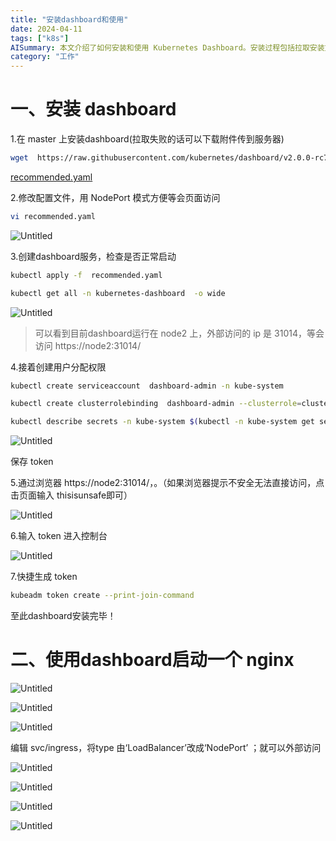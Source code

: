 ```yaml
---
title: "安装dashboard和使用"
date: 2024-04-11
tags: ["k8s"]
AISummary: 本文介绍了如何安装和使用 Kubernetes Dashboard。安装过程包括拉取安装文件、修改配置文件、创建服务并检查启动情况，以及创建用户并分配权限。使用过程包括通过浏览器访问 Dashboard、输入 Token 进入控制台，并使用 Dashboard 启动一个 Nginx 服务。还介绍了编辑 svc/ingress 文件以便外部访问服务的方法。
category: "工作"
---
```

# 一、安装 dashboard

1.在 master 上安装dashboard(拉取失败的话可以下载附件传到服务器)

```bash
wget  https://raw.githubusercontent.com/kubernetes/dashboard/v2.0.0-rc7/aio/deploy/recommended.yaml
```

[recommended.yaml](images/recommended.yaml)

2.修改配置文件，用 NodePort 模式方便等会页面访问

```bash
vi recommended.yaml 
```

![Untitled](images/Untitled.png)

3.创建dashboard服务，检查是否正常启动

```bash
kubectl apply -f  recommended.yaml 

kubectl get all -n kubernetes-dashboard  -o wide
```

![Untitled](images/Untitled%201.png)

> 可以看到目前dashboard运行在 node2 上，外部访问的 ip 是 31014，等会访问 https://node2:31014/

4.接着创建用户分配权限

```bash
kubectl create serviceaccount  dashboard-admin -n kube-system

kubectl create clusterrolebinding  dashboard-admin --clusterrole=cluster-admin --serviceaccount=kube-system:dashboard-admin

kubectl describe secrets -n kube-system $(kubectl -n kube-system get secret | awk '/dashboard-admin/{print $1}')
```

![Untitled](images/Untitled%202.png)

保存 token

5.通过浏览器 https://node2:31014/，。（如果浏览器提示不安全无法直接访问，点击页面输入 thisisunsafe即可）

![Untitled](images/Untitled%203.png)

6.输入 token 进入控制台

![Untitled](images/Untitled%204.png)

7.快捷生成 token

```bash
kubeadm token create --print-join-command
```

至此dashboard安装完毕！

# 二、使用dashboard启动一个 nginx

![Untitled](images/Untitled%205.png)

![Untitled](images/Untitled%206.png)

![Untitled](images/Untitled%207.png)

编辑 svc/ingress，将type 由‘LoadBalancer’改成‘NodePort’ ；就可以外部访问

![Untitled](images/Untitled%208.png)

![Untitled](images/Untitled%209.png)

![Untitled](images/Untitled%2010.png)

![Untitled](images/Untitled%2011.png)
